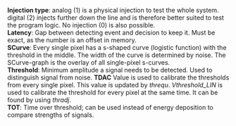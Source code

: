 
**Injection type**: analog (1) is a physical injection to test the whole system. digital (2) injects further down the line and is therefore better suited to test the program logic. No injection (0) is also possible.  
**Latency**: Gap between detecting event and decision to keep it. Must be exact, as the number is an offset in memory.  
**SCurve**: Every single pixel has a s-shaped curve (logistic function) with the threshold in the middle. The width of the curve is determined by noise. The SCurve-graph is the overlay of all single-pixel s-curves.  
**Threshold**: Minimum amplitude a signal needs to be detected. Used to distinguish signal from noise. **TDAC** Value is used to calibrate the thresholds from every single pixel. This value is updated by *threqu*. *Vthreshold_LIN* is used to calibrate the threshold for every pixel at the same time. It can be found by using *thradj*.  
**TOT**: Time over threshold; can be used instead of energy deposition to compare strengths of signals.
